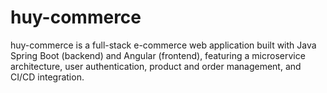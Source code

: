 # huy-commerce
huy-commerce is a full-stack e-commerce web application built with Java Spring Boot (backend) and Angular (frontend), featuring a microservice architecture, user authentication, product and order management, and CI/CD integration.
